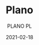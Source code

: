 ---
designer: "Pedrali R&D"
description: "Plano%20is%20a%20collection%20of%20tables%20for%20the%20office%20that%20satisfies%20the%20aesthetic%20and%20functional%20needs%20of%20contemporary%20work%20environments.%20Table%20available%20in%20different%20sizes%20with%20two%20round%20or%20square%20steel%20bases%20and%20oval%20or%20rectangular%20solid%20laminate%20top.%20Also%20available%20with%20the%20cable%20management."
image_primary: "img/Plano_PL_01_zoom.jpg"
image_secondary: "img/Plano_PL_02_zoom.jpg"
manufacturer: "Pedrali"
href: "https://www.pedrali.it/en/products/catalog/Table-PLANO/"
subtitle: "PLANO PL"
tags: 
  - "Pedrali"
  - "Tables"
title: "Plano"
category: "Tables"
slug: "/manufacturers/pedrali/tables/pedrali-r-d-plano"
date: "2021-02-18"
---